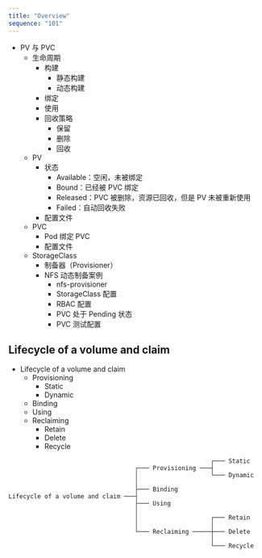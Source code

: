 ```yaml
---
title: "Overview"
sequence: "101"
---
```


- PV 与 PVC
    - 生命周期
        - 构建
            - 静态构建
            - 动态构建
        - 绑定
        - 使用
        - 回收策略
            - 保留
            - 删除
            - 回收
    - PV
        - 状态
            - Available：空闲，未被绑定
            - Bound：已经被 PVC 绑定
            - Released：PVC 被删除，资源已回收，但是 PV 未被重新使用
            - Failed：自动回收失败
        - 配置文件
    - PVC
        - Pod 绑定 PVC
        - 配置文件
    - StorageClass
        - 制备器（Provisioner）
        - NFS 动态制备案例
            - nfs-provisioner
            - StorageClass 配置
            - RBAC 配置
            - PVC 处于 Pending 状态
            - PVC 测试配置

## Lifecycle of a volume and claim

- Lifecycle of a volume and claim
    - Provisioning
        - Static
        - Dynamic
    - Binding
    - Using
    - Reclaiming
        - Retain
        - Delete
        - Recycle

```text
                                                        ┌─── Static
                                   ┌─── Provisioning ───┤
                                   │                    └─── Dynamic
                                   │
                                   ├─── Binding
Lifecycle of a volume and claim ───┤
                                   ├─── Using
                                   │
                                   │                    ┌─── Retain
                                   │                    │
                                   └─── Reclaiming ─────┼─── Delete
                                                        │
                                                        └─── Recycle
```
